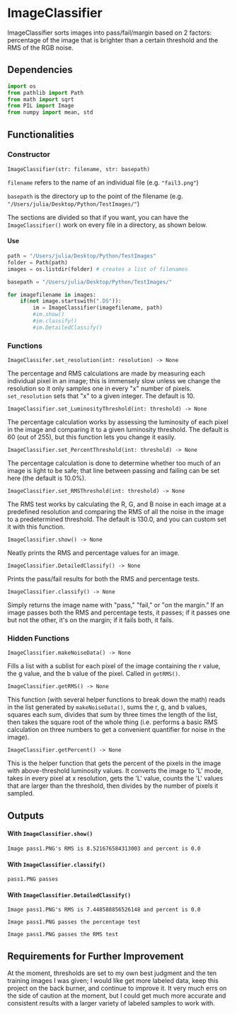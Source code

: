 # ImageClassifier
ImageClassifier sorts images into pass/fail/margin based on 2 factors: percentage of the image that is brighter than a certain threshold and the RMS of the RGB noise.

## Dependencies
```python
import os
from pathlib import Path
from math import sqrt
from PIL import Image
from numpy import mean, std
```

## Functionalities
### Constructor
`ImageClassifier(str: filename, str: basepath)`

`filename` refers to the name of an individual file (e.g. `"fail3.png"`)

`basepath` is the directory up to the point of the filename (e.g. `"/Users/julia/Desktop/Python/TestImages/"`)

The sections are divided so that if you want, you can have the `ImageClassifier()` work on every file in a directory, as shown below.

#### Use
```python
path = "/Users/julia/Desktop/Python/TestImages"
folder = Path(path)
images = os.listdir(folder) # creates a list of filenames

basepath = "/Users/julia/Desktop/Python/TestImages/"

for imagefilename in images:
    if(not image.startswith(".DS")):
        im = ImageClassifier(imagefilename, path)
        #im.show()
        #im.classify()
        #im.DetailedClassify()
```
### Functions
`ImageClassifer.set_resolution(int: resolution) -> None` 

The percentage and RMS calculations are made by measuring each individual pixel in an image; this is immensely slow unless we change the resolution so it only samples one in every "x" number of pixels. `set_resolution` sets that "x" to a given integer. The default is 10.

`ImageClassifier.set_LuminosityThreshold(int: threshold) -> None`

The percentage calculation works by assessing the luminosity of each pixel in the image and comparing it to a given luminosity threshold. The default is 60 (out of 255), but this function lets you change it easily.

`ImageClassifier.set_PercentThreshold(int: threshold) -> None`

The percentage calculation is done to determine whether too much of an image is light to be safe; that line between passing and failing can be set here (the default is 10.0%).

`ImageClassifier.set_RMSThreshold(int: threshold) -> None`

The RMS test works by calculating the R, G, and B noise in each image at a predefined resolution and comparing the RMS of all the noise in the image to a predetermined threshold. The default is 130.0, and you can custom set it with this function.

`ImageClassifier.show() -> None`

Neatly prints the RMS and percentage values for an image.

`ImageClassifier.DetailedClassify() -> None`

Prints the pass/fail results for both the RMS and percentage tests.

`ImageClassifier.classify() -> None`

Simply returns the image name with "pass," "fail," or "on the margin." If an image passes both the RMS and percentage tests, it passes; if it passes one but not the other, it's on the margin; if it fails both, it fails.

### Hidden Functions
`ImageClassifier.makeNoiseData() -> None`

Fills a list with a sublist for each pixel of the image containing the r value, the g value, and the b value of the pixel. Called in `getRMS()`.

`ImageClassifier.getRMS() -> None`

This function (with several helper functions to break down the math) reads in the list generated by `makeNoiseData()`, sums the r, g, and b values, squares each sum, divides that sum by three times the length of the list, then takes the square root of the whole thing (i.e. performs a basic RMS calculation on three numbers to get a convenient quantifier for noise in the image). 

`ImageClassifier.getPercent() -> None`

This is the helper function that gets the percent of the pixels in the image with above-threshold luminosity values. It converts the image to 'L' mode, takes in every pixel at x resolution, gets the 'L' value, counts the 'L' values that are larger than the threshold, then divides by the number of pixels it sampled.

## Outputs

#### With `ImageClassifier.show()`

`Image pass1.PNG's RMS is 8.521676584313003 and percent is 0.0`

#### With `ImageClassifier.classify()`

`pass1.PNG passes`

#### With `ImageClassifier.DetailedClassify()`

`Image pass1.PNG's RMS is 7.448588856526148 and percent is 0.0`

`Image pass1.PNG passes the percentage test`

`Image pass1.PNG passes the RMS test`

## Requirements for Further Improvement

At the moment, thresholds are set to my own best judgment and the ten training images I was given; I would like get more labeled data, keep this project on the back burner, and continue to improve it. It very much errs on the side of caution at the moment, but I could get much more accurate and consistent results with a larger variety of labeled samples to work with.
